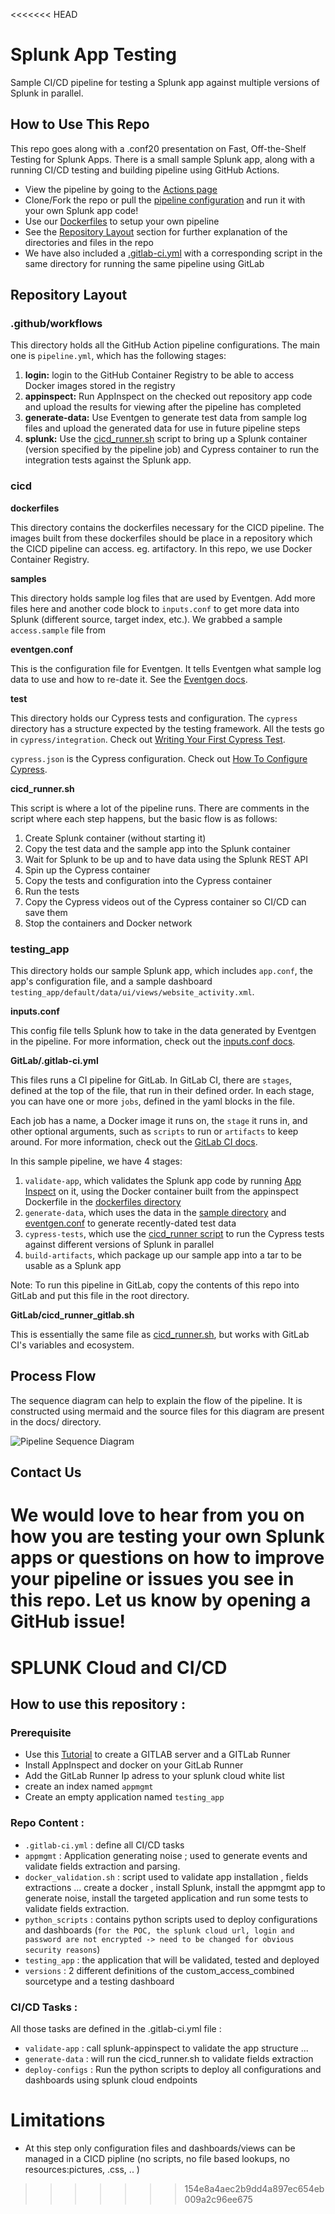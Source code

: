 <<<<<<< HEAD
# Splunk App Testing

Sample CI/CD pipeline for testing a Splunk app against multiple versions of Splunk in parallel.

## How to Use This Repo

This repo goes along with a .conf20 presentation on Fast, Off-the-Shelf Testing for Splunk Apps. There is a small sample Splunk app, along with a running CI/CD testing and building pipeline using GitHub Actions.

- View the pipeline by going to the [Actions page](https://github.com/splunk/splunk-app-testing/actions)
- Clone/Fork the repo or pull the [pipeline configuration](https://github.com/splunk/splunk-app-testing/blob/main/.github/workflows/pipeline.yml) and run it with your own Splunk app code!
- Use our [Dockerfiles](https://github.com/splunk/splunk-app-testing/tree/main/cicd/dockerfiles) to setup your own pipeline
- See the [Repository Layout](#Repository-Layout) section for further explanation of the directories and files in the repo
- We have also included a [.gitlab-ci.yml](https://github.com/splunk/splunk-app-testing/blob/main/cicd/GitLab/.gitlab-ci.yml) with a corresponding script in the same directory for running the same pipeline using GitLab

## Repository Layout

### .github/workflows

This directory holds all the GitHub Action pipeline configurations. The main one is `pipeline.yml`, which has the following stages:

1. **login:** login to the GitHub Container Registry to be able to access Docker images stored in the registry
1. **appinspect:** Run AppInspect on the checked out repository app code and upload the results for viewing after the pipeline has completed
1. **generate-data:** Use Eventgen to generate test data from sample log files and upload the generated data for use in future pipeline steps
1. **splunk:** Use the [cicd_runner.sh](#cicd_runner.sh) script to bring up a Splunk container (version specified by the pipeline job) and Cypress container to run the integration tests against the Splunk app.

### cicd

**dockerfiles**

This directory contains the dockerfiles necessary for the CICD pipeline. The images built from these dockerfiles should be place in a repository which the CICD pipeline can access. eg. artifactory. In this repo, we use Docker Container Registry.

**samples**

This directory holds sample log files that are used by Eventgen. Add more files here and another code block to `inputs.conf` to get more data into Splunk (different source, target index, etc.). We grabbed a sample `access.sample` file from

**eventgen.conf**

This is the configuration file for Eventgen. It tells Eventgen what sample log data to use and how to re-date it. See the [Eventgen docs](http://splunk.github.io/eventgen/).

**test**

This directory holds our Cypress tests and configuration. The `cypress` directory has a structure expected by the testing framework. All the tests go in `cypress/integration`. Check out [Writing Your First Cypress Test](https://docs.cypress.io/guides/getting-started/writing-your-first-test.html#Add-a-test-file).

`cypress.json` is the Cypress configuration. Check out [How To Configure Cypress](https://docs.cypress.io/guides/getting-started/testing-your-app.html#Step-3-Configure-Cypress).

**cicd_runner.sh**

This script is where a lot of the pipeline runs. There are comments in the script where each step happens, but the basic flow is as follows:

1. Create Splunk container (without starting it)
1. Copy the test data and the sample app into the Splunk container
1. Wait for Splunk to be up and to have data using the Splunk REST API
1. Spin up the Cypress container
1. Copy the tests and configuration into the Cypress container
1. Run the tests
1. Copy the Cypress videos out of the Cypress container so CI/CD can save them
1. Stop the containers and Docker network

### testing_app

This directory holds our sample Splunk app, which includes `app.conf`, the app's configuration file, and a sample dashboard `testing_app/default/data/ui/views/website_activity.xml`.

**inputs.conf**

This config file tells Splunk how to take in the data generated by Eventgen in the pipeline. For more information, check out the [inputs.conf docs](https://docs.splunk.com/Documentation/Splunk/8.0.5/Admin/Inputsconf).

**GitLab/.gitlab-ci.yml**

This files runs a CI pipeline for GitLab. In GitLab CI, there are `stages`, defined at the top of the file, that run in their defined order. In each stage, you can have one or more `jobs`, defined in the yaml blocks in the file.

Each job has a name, a Docker image it runs on, the `stage` it runs in, and other optional arguments, such as `scripts` to run or `artifacts` to keep around. For more information, check out the [GitLab CI docs](https://docs.gitlab.com/ee/ci/).

In this sample pipeline, we have 4 stages:

1. `validate-app`, which validates the Splunk app code by running [App Inspect](https://dev.splunk.com/enterprise/docs/developapps/testvalidate/appinspect/) on it, using the Docker container built from the appinspect Dockerfile in the [dockerfiles directory](#dockerfiles)
1. `generate-data`, which uses the data in the [sample directory](#samples) and [eventgen.conf](#eventgen.conf) to generate recently-dated test data
1. `cypress-tests`, which use the [cicd_runner script](#cicd_runner.sh) to run the Cypress tests against different versions of Splunk in parallel
1. `build-artifacts`, which package up our sample app into a tar to be usable as a Splunk app

Note: To run this pipeline in GitLab, copy the contents of this repo into GitLab and put this file in the root directory.

**GitLab/cicd_runner_gitlab.sh**

This is essentially the same file as [cicd_runner.sh](#cicd_runner.sh), but works with GitLab CI's variables and ecosystem.

## Process Flow

The sequence diagram can help to explain the flow of the pipeline. It is constructed using mermaid and the source files for this diagram are present in the docs/ directory.

![Pipeline Sequence Diagram](/docs/images/flow-seq.png)

## Contact Us

We would love to hear from you on how you are testing your own Splunk apps or questions on how to improve your pipeline or issues you see in this repo. Let us know by opening a GitHub issue!
=======
# SPLUNK Cloud and CI/CD

## How to use this repository :

### Prerequisite 
* Use this [Tutorial](https://embeddedinventor.com/complete-guide-to-setting-up-gitlab-locally-on-mac/) to create a GITLAB server and a GITLab Runner
* Install AppInspect and docker on your GitLab Runner
* Add the GitLab Runner Ip adress to your splunk cloud white list 
* create an index named `appmgmt`
* Create an empty application named `testing_app`

### Repo Content :
* `.gitlab-ci.yml` : define all CI/CD tasks
* `appmgmt` : Application generating noise ; used to generate events and validate fields extraction and parsing.
* `docker_validation.sh` : script used to validate app installation , fields extractions ... create a docker , install Splunk, install the appmgmt app to generate noise, install the targeted application and run some tests to validate fields extraction.
* `python_scripts` : contains python scripts used to deploy configurations and dashboards (`for the POC, the splunk cloud url, login and password are not encrypted -> need to be changed for obvious security reasons`)
* `testing_app` : the application that will be validated, tested and deployed 
* `versions` : 2 different definitions of the custom_access_combined sourcetype and a testing dashboard 

### CI/CD Tasks :
All those tasks are defined in the .gitlab-ci.yml file :
* `validate-app` : call splunk-appinspect to validate the app structure ...
* `generate-data` : will run the cicd_runner.sh to validate fields extraction
* `deploy-configs` : Run the python scripts to deploy all configurations and dashboards using splunk cloud endpoints


# Limitations
* At this step only configuration files and dashboards/views can be managed in a CICD pipline (no scripts, no file based lookups, no resources:pictures, .css, .. )
>>>>>>> 154e8a4aec2b9dd4a897ec654eb009a2c96ee675

